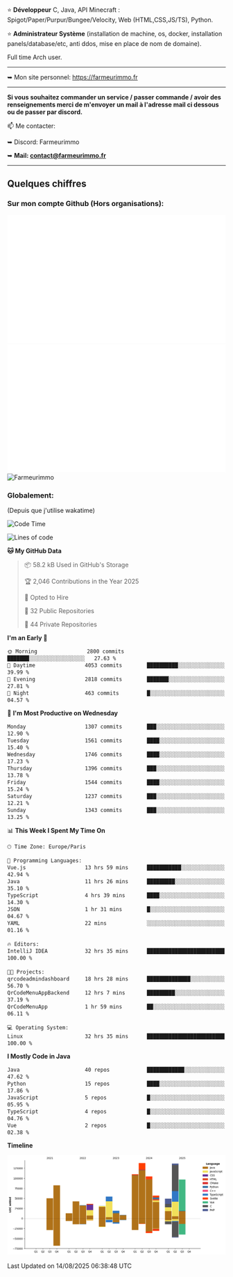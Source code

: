 ⭐ **Développeur** C, Java, API Minecraft : Spigot/Paper/Purpur/Bungee/Velocity, Web (HTML,CSS,JS/TS), Python.

⭐ **Administrateur Système** (installation de machine, os, docker, installation panels/database/etc, anti ddos, mise en place de nom de domaine).

Full time Arch user.

---

➥ Mon site personnel: https://farmeurimmo.fr

---

**Si vous souhaitez commander un service / passer commande / avoir des renseignements merci de m'envoyer un mail à l'adresse mail ci dessous ou de passer par discord.**

📫 Me contacter:
 
   ➥ Discord: Farmeurimmo
   
   ➥ **Mail: contact@farmeurimmo.fr**

---
## Quelques chiffres

### Sur mon compte Github (Hors organisations):

<a href="https://github.com/Farmeurimmo/github-stats">
<img src="https://github.com/Farmeurimmo/github-stats/blob/master/generated/overview.svg#gh-dark-mode-only" />
<img src="https://github.com/Farmeurimmo/github-stats/blob/master/generated/languages.svg#gh-dark-mode-only" />
</a>

<img src="https://komarev.com/ghpvc/?username=Farmeurimmo" alt="Farmeurimmo" />

### Globalement:

(Depuis que j'utilise wakatime)
<!--START_SECTION:waka-->
![Code Time](http://img.shields.io/badge/Code%20Time-2%2C351%20hrs%2010%20mins-blue)

![Lines of code](https://img.shields.io/badge/From%20Hello%20World%20I%27ve%20Written-1.1%20million%20lines%20of%20code-blue)

**🐱 My GitHub Data** 

> 📦 58.2 kB Used in GitHub's Storage 
 > 
> 🏆 2,046 Contributions in the Year 2025
 > 
> 💼 Opted to Hire
 > 
> 📜 32 Public Repositories 
 > 
> 🔑 44 Private Repositories 
 > 
**I'm an Early 🐤** 

```text
🌞 Morning                2800 commits        ███████░░░░░░░░░░░░░░░░░░   27.63 % 
🌆 Daytime                4053 commits        ██████████░░░░░░░░░░░░░░░   39.99 % 
🌃 Evening                2818 commits        ███████░░░░░░░░░░░░░░░░░░   27.81 % 
🌙 Night                  463 commits         █░░░░░░░░░░░░░░░░░░░░░░░░   04.57 % 
```
📅 **I'm Most Productive on Wednesday** 

```text
Monday                   1307 commits        ███░░░░░░░░░░░░░░░░░░░░░░   12.90 % 
Tuesday                  1561 commits        ████░░░░░░░░░░░░░░░░░░░░░   15.40 % 
Wednesday                1746 commits        ████░░░░░░░░░░░░░░░░░░░░░   17.23 % 
Thursday                 1396 commits        ███░░░░░░░░░░░░░░░░░░░░░░   13.78 % 
Friday                   1544 commits        ████░░░░░░░░░░░░░░░░░░░░░   15.24 % 
Saturday                 1237 commits        ███░░░░░░░░░░░░░░░░░░░░░░   12.21 % 
Sunday                   1343 commits        ███░░░░░░░░░░░░░░░░░░░░░░   13.25 % 
```


📊 **This Week I Spent My Time On** 

```text
🕑︎ Time Zone: Europe/Paris

💬 Programming Languages: 
Vue.js                   13 hrs 59 mins      ███████████░░░░░░░░░░░░░░   42.94 % 
Java                     11 hrs 26 mins      █████████░░░░░░░░░░░░░░░░   35.10 % 
TypeScript               4 hrs 39 mins       ████░░░░░░░░░░░░░░░░░░░░░   14.30 % 
JSON                     1 hr 31 mins        █░░░░░░░░░░░░░░░░░░░░░░░░   04.67 % 
YAML                     22 mins             ░░░░░░░░░░░░░░░░░░░░░░░░░   01.16 % 

🔥 Editors: 
IntelliJ IDEA            32 hrs 35 mins      █████████████████████████   100.00 % 

🐱‍💻 Projects: 
qrcodeadmindashboard     18 hrs 28 mins      ██████████████░░░░░░░░░░░   56.70 % 
QrCodeMenuAppBackend     12 hrs 7 mins       █████████░░░░░░░░░░░░░░░░   37.19 % 
QrCodeMenuApp            1 hr 59 mins        ██░░░░░░░░░░░░░░░░░░░░░░░   06.11 % 

💻 Operating System: 
Linux                    32 hrs 35 mins      █████████████████████████   100.00 % 
```

**I Mostly Code in Java** 

```text
Java                     40 repos            ████████████░░░░░░░░░░░░░   47.62 % 
Python                   15 repos            ████░░░░░░░░░░░░░░░░░░░░░   17.86 % 
JavaScript               5 repos             █░░░░░░░░░░░░░░░░░░░░░░░░   05.95 % 
TypeScript               4 repos             █░░░░░░░░░░░░░░░░░░░░░░░░   04.76 % 
Vue                      2 repos             █░░░░░░░░░░░░░░░░░░░░░░░░   02.38 % 
```



**Timeline**

![Lines of Code chart](https://raw.githubusercontent.com/Farmeurimmo/Farmeurimmo/main/assets/bar_graph.png)


 Last Updated on 14/08/2025 06:38:48 UTC
<!--END_SECTION:waka-->
